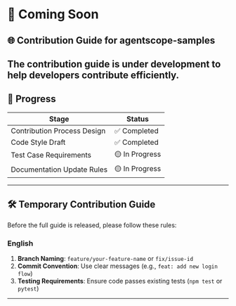 # 🚀 Coming Soon 
## 🌐 Contribution Guide for agentscope-samples

 
The contribution guide is under development to help developers contribute efficiently.
---

## 📌 Progress  
| Stage                | Status       |  
|----------------------|--------------|  
| Contribution Process Design | ✅ Completed  |  
| Code Style Draft       | ✅ Completed  |  
| Test Case Requirements | 🟡 In Progress |  
| Documentation Update Rules | 🟡 In Progress |  

---

## 🛠️ Temporary Contribution Guide
Before the full guide is released, please follow these rules:  

### **English**  
1. **Branch Naming**: `feature/your-feature-name` or `fix/issue-id`  
2. **Commit Convention**: Use clear messages (e.g., `feat: add new login flow`)  
3. **Testing Requirements**: Ensure code passes existing tests (`npm test` or `pytest`)

---
